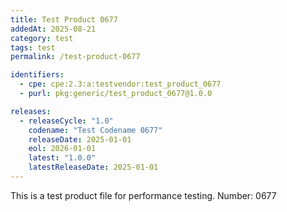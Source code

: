 ```yaml
---
title: Test Product 0677
addedAt: 2025-08-21
category: test
tags: test
permalink: /test-product-0677

identifiers:
  - cpe: cpe:2.3:a:testvendor:test_product_0677
  - purl: pkg:generic/test_product_0677@1.0.0

releases:
  - releaseCycle: "1.0"
    codename: "Test Codename 0677"
    releaseDate: 2025-01-01
    eol: 2026-01-01
    latest: "1.0.0"
    latestReleaseDate: 2025-01-01
---
```


This is a test product file for performance testing. Number: 0677
